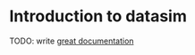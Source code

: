 # Introduction to datasim

TODO: write [great documentation](http://jacobian.org/writing/what-to-write/)
